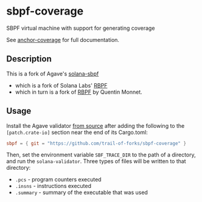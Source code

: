# sbpf-coverage

SBPF virtual machine with support for generating coverage

See [anchor-coverage] for full documentation.

## Description

This is a fork of Agave's [solana-sbpf](https://github.com/anza-xyz/sbpf)

- which is a fork of Solana Labs' [RBPF](https://github.com/solana-labs/rbpf)
- which in turn is a fork of [RBPF](https://github.com/qmonnet/rbpf) by Quentin Monnet.

## Usage

Install the Agave validator [from source] after adding the following to the `[patch.crate-io]` section near the end of its Cargo.toml:

```toml
sbpf = { git = "https://github.com/trail-of-forks/sbpf-coverage" }
```

Then, set the environment variable `SBF_TRACE_DIR` to the path of a directory, and run the `solana-validator`. Three types of files will be written to that directory:

- `.pcs` - program counters executed
- `.insns` - instructions executed
- `.summary` - summary of the executable that was used

[anchor-coverage]: https://github.com/trailofbits/anchor-coverage
[from source]: https://docs.anza.xyz/cli/install#building-from-source
